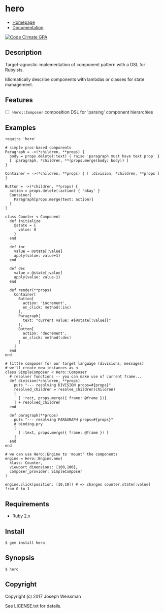 # hero

* [Homepage](https://rubygems.org/gems/hero)
* [Documentation](http://rubydoc.info/gems/hero/frames)

[![Code Climate GPA](https://codeclimate.com/github/jweissman/hero/badges/gpa.svg)](https://codeclimate.com/github/jweissman/hero)

## Description

Target-agnostic implementation of component pattern with a DSL for Rubyists.

Idiomatically describe components with lambdas or classes for state management.

## Features

- [ ] `Hero::Composer` composition DSL for 'parsing' component hierarchies

## Examples

    require 'hero'

    # simple proc-based components
    Paragraph = ->(*children, **props) {
      body = props.delete(:text) { raise 'paragraph must have text prop' }
      [ :paragraph, *children, **(props.merge(body: body)) ]
    }

    Container = ->(*children, **props) { [ :division, *children, **props ] }

    Button = ->(*children, **props) {
      action = props.delete(:action) { 'okay' }
      Container[
        Paragraph[props.merge(text: action)]
      ]
    }

    class Counter < Component
      def initialize
        @state = {
          value: 0
        }
      end

      def inc
        value = @state[:value]
        apply(value: value+1)
      end

      def dec
        value = @state[:value]
        apply(value: value-1)
      end

      def render(**props)
        Container[
          Button[
            action: 'increment',
            on_click: method(:inc)
          ],
          Paragraph[
            text: "current value: #{@state[:value]}"
          ],
          Button[
            action: 'decrement',
            on_click: method(:dec)
          ]
        ]
      end
    end

    # little composer for our target language (divisions, messages)
    # we'll create new instances as n
    class SimpleComposer < Hero::Composer
      # resolver functions -- you can make use of current frame...
      def division(*children, **props)
        puts "--- resolving DIVISION props=#{props}"
        resolved_children = resolve_children(children)
        [
          [ :rect, props.merge({ frame: @frame })]
        ] + resolved_children
      end

      def paragraph(**props)
        puts "--- resolving PARAGRAPH props=#{props}"
        # binding.pry
        [
          [ :text, props.merge({ frame: @frame }) ]
        ]
      end
    end

    # we can use Hero::Engine to 'mount' the components
    engine = Hero::Engine.new(
      klass: Counter,
      viewport_dimensions: [100,100],
      composer_provider: SimpleComposer
    )

    engine.click(position: [10,10]) # => changes counter.state[:value] from 0 to 1


## Requirements

  - Ruby 2.x

## Install

    $ gem install hero

## Synopsis

    $ hero

## Copyright

Copyright (c) 2017 Joseph Weissman

See LICENSE.txt for details.
